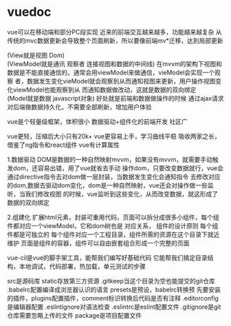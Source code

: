# vuedoc
<!-- vue的知识 -->
vue可以在移动端和部分PC段实现
近来的前端交互越来越多，功能越来越复杂
从传统的mvc数据更新会导致整个页面刷新，所以要像前端mv*迁移，达到局部更新

<!-- mvvm框架 -->
(View就是视图 Dom)   
(ViewModel就是通讯 观察者 连接视图和数据的中间线)
在mvvm的架构下视图和数据是不能直接通信的，通常会用viewModel来做通信，vieModel会实现一个观察
者，数据发生变化vieModel就会观察到从而通知视图来更新，用户操作视图变化viewModel也能观察到从
而通知数据做改动，这就是数据的双向绑定   
(Model就是数据 javascript对象)
好处就是前端和数据做操作的时候 通过ajax请求对后端做数据持久化，不需要全部刷新，增加用户体验

<!-- vue介绍 -->
vue是个轻量级框架，体积很小
数据驱动+组件化的前端开发
社区广

<!-- vue对比angular react -->
vue更轻，压缩后大小只有20k+
vue更容易上手，学习曲线平稳
吸收两家之长，借鉴了ng指令和react组件
vue有计算属性

<!-- vue核心思想 -->
1.数据驱动
DOM是数据的一种自然映射mvvm，如果没有mvvm，就需要手动触发dom，还容易出错，用了vue就省去手动
操作dom，只要改变数据就行，vue会通过directive指令去对dom做一层封装，当数据发生变化会通知指令
去修改对应的dom,数据去驱动dom变化，dom是一种自然映射，vue还会对操作做一些监听，当我们修改视图
的时候，vue监听到这些变化，从而改变数据，就这形成了数据的双向绑定

2.组建化
扩展html元素，封装可重用代码，页面可以拆分成很多小组件，每个组件都对应一个viewModel，它和dom树也是
对应关系，
组件的设计原则
每个组件都是可独立的
每个组件对应一个工程目录，组件所需的资源在这个目录下就近维护
页面是组件的容器，组件可以自由嵌套组合形成一个完整的页面

<!-- vue-cil -->
vue-cil是vue的脚手架工具，能帮我们编写好基础代码
它能帮我们搞定目录结构，本地调试，代码部署，热加载，单元测试的步骤

<!-- vue安装项目文件 -->
src是源码库
static存放第三方资源
.gitkeep当这个目录为空也能提交的git仓库
.babelrc配置编译成浏览器认识的语言 presets是预设，babelrc转换预
先要安装的插件，plugins配置插件，comment标识转换后代码是否有注释
.editorconfig是编辑器配置
.eslintignore对语法检查
.eslintrc是eslint配置文件
.gitignore是git仓库需要忽略上传的文件
package是项目配置文件